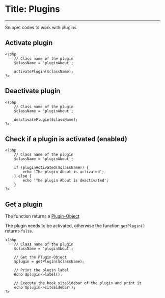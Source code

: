 # Title: Plugins
<!-- Position: 10 -->
---
Snippet codes to work with plugins.

## Activate plugin

```
<?php
	// Class name of the plugin
	$className = 'pluginAbout';

	activatePlugin($className);
?>
```

## Deactivate plugin

```
<?php
	// Class name of the plugin
	$className = 'pluginAbout';

	deactivatePlugin($className);
?>
```

## Check if a plugin is activated (enabled)

```
<?php
	// Class name of the plugin
	$className = 'pluginAbout';

	if (pluginActivated($className)) {
		echo 'The plugin About is activated';
	} else {
		echo 'The plugin About is deactivated';
	}
?>
```

## Get a plugin
The function returns a [Plugin-Object](https://github.com/bludit/bludit/blob/master/bl-kernel/abstract/plugin.class.php)

The plugin needs to be activated, otherwise the function `getPlugin()` returns `false`.

```
<?php
	// Class name of the plugin
	$className = 'pluginAbout';

	// Get the Plugin-Object
	$plugin = getPlugin($className);

	// Print the plugin label
	echo $plugin->label();
	
	// Execute the hook siteSidebar of the plugin and print it
	echo $plugin->siteSidebar();
?>
```
